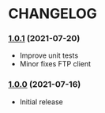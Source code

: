 CHANGELOG
=========

### [1.0.1](https://github.com/webeweb/ftp-library/tree/v1.0.1) (2021-07-20)

- Improve unit tests
- Minor fixes FTP client

### [1.0.0](https://github.com/webeweb/ftp-library/tree/v1.0.0) (2021-07-16)

- Initial release
